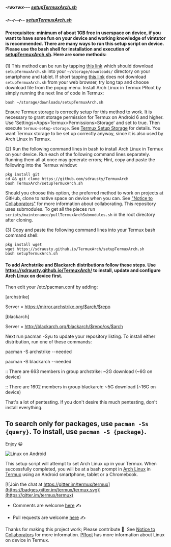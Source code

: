 ##### -rwxrwx--- [setupTermuxArch.sh](https://sdrausty.github.io/TermuxArch/setupTermuxArch.sh)  
##### -r--r--r-- [setupTermuxArch.sh](https://raw.githubusercontent.com/sdrausty/TermuxArch/master/setupTermuxArch.sh)

#### Prerequisites: minimum of about 1GB free in userspace on device, if you want to have some fun on your device and working knowledge of vimtutor is recommended.  There are many ways to run this setup script on device.  Please use the bash shell for installation and execution of [setupTermuxArch.sh](https://raw.githubusercontent.com/sdrausty/TermuxArch/master/setupTermuxArch.sh).  Here are some methods:

(1) This method can be run by tapping [this link](https://sdrausty.github.io/TermuxArch/setupTermuxArch.sh) which should download `setupTermuxArch.sh` into your `~/storage/downloads/` directory on your smartphone and tablet.  If short tapping [this link](https://sdrausty.github.io/TermuxArch/setupTermuxArch.sh) does not download `setupTermuxArch.sh` from your web browser, try long tap and choose download file from the popup menu.  Install Arch Linux in Termux PRoot by simply running the next line of code in Termux: 

```
bash ~/storage/downloads/setupTermuxArch.sh

```  
Ensure Termux storage is correctly setup for this method to work.  It is necessary to grant storage permission for Termux on Android 6 and higher. Use 'Settings>Apps>Termux>Permissions>Storage' and set to true.  Then execute `termux-setup-storage`.  See [Termux Setup Storage](TermuxSetupStorage) for details.  You want Termux storage to be set up correctly anyway, since it is also used by Arch Linux in Termux. 


(2) Run the following command lines in bash to install Arch Linux in Termux on your device.  Run each of the following command lines separately. Running them all at once may generate errors; Hint, copy and paste the following into the Termux window: 

```
pkg install git
cd && git clone https://github.com/sdrausty/TermuxArch
bash TermuxArch/setupTermuxArch.sh

```
Should you choose this option, the preferred method to work on projects at GitHub, clone to native space on device when you can.  See ["Notice to Collaborators"](https://sdrausty.github.io/TermuxArch/NOTICE.html) for more information about collaborating.  This repository uses submodules.  To get all the pieces run `scripts/maintenance/pullTermuxArchSubmodules.sh` in the root directory after cloning.  


(3) Copy and paste the following command lines into your Termux bash command shell:

```
pkg install wget
wget https://sdrausty.github.io/TermuxArch/setupTermuxArch.sh
bash setupTermuxArch.sh

```

#### To add Archstrike and Blackarch distributions follow these steps.  Use https://sdrausty.github.io/TermuxArch/ to install, update and configure Arch Linux on device first. 

Then edit your /etc/pacman.conf by adding:

[archstrike] 

Server = https://mirror.archstrike.org/$arch/$repo

[blackarch] 

Server = http://blackarch.org/blackarch/$repo/os/$arch


Next run pacman -Syu to update your repository listing.  To install either distribution, run one of these commands:

pacman -S archstrike --needed

pacman -S blackarch --needed

:: There are 663 members in group archstrike: ~2G download (~6G on device)

:: There are 1602 members in group blackarch: ~5G download (~16G on device)

That's a lot of pentesting.  If you don't desire this much pentesting, don't install everything. 

## To search only for packages, use `pacman -Ss {query}`.  To install, use `pacman -S {package}`. 

Enjoy 😀 

![Linux on Android](imgs/Screenshot_2017-10-18-06-09-29-831_com.termux.png)

This setup script will attempt to set Arch Linux up in your Termux.  When successfully completed, you will be at a bash prompt in [Arch Linux](https://archlinuxarm.org) in [Termux](https://termux.com/) using an Android smartphone, tablet or a Chromebook.

[![Join the chat at https://gitter.im/termux/termux](https://badges.gitter.im/termux/termux.svg)](https://gitter.im/termux/termux)

* Comments are welcome [here](https://github.com/sdrausty/TermuxArch/issues) ✍

* Pull requests are welcome [here](https://github.com/sdrausty/TermuxArch/pulls) ✍

Thanks for making this project work; Please contribute 🔆  See [Notice to Collaborators](https://sdrausty.github.io/TermuxArch/NOTICE.html) for more information.  [PRoot](./PRoot) has more information about Linux on device in Termux.

